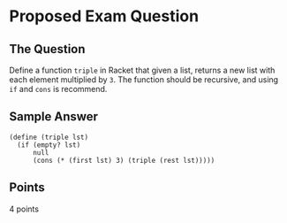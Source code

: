 # Proposed Exam Question

## The Question
Define a function `triple` in Racket that given a list, returns a new list with each element multiplied by `3`. The function should be recursive, and using `if` and `cons` is recommend.

## Sample Answer
```rkt
(define (triple lst)
  (if (empty? lst)
      null
      (cons (* (first lst) 3) (triple (rest lst)))))
```

## Points
4 points
